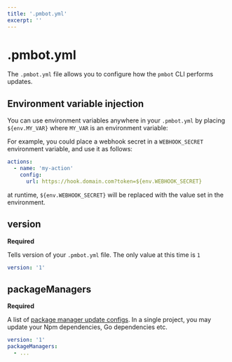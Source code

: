 ```yaml
---
title: '.pmbot.yml'
excerpt: ''
---
```


# .pmbot.yml

The `.pmbot.yml` file allows you to configure how the `pmbot` CLI performs updates.

<div class="table-of-content"></div>

## Environment variable injection

You can use environment variables anywhere in your `.pmbot.yml` by placing `${env.MY_VAR}` where `MY_VAR` is an environment variable:

For example, you could place a webhook secret in a `WEBHOOK_SECRET` environment variable, and use it as follows:

<div class="code-group" data-props='{ "lineNumbers": ["true"] }'>

```yaml
actions:
  - name: 'my-action'
    config:
      url: https://hook.domain.com?token=${env.WEBHOOK_SECRET}
```

</div>

at runtime, `${env.WEBHOOK_SECRET}` will be replaced with the value set in the environment.

## version

**Required**

Tells version of your `.pmbot.yml` file. The only value at this time is `1`

<div class="code-group" data-props='{ "lineNumbers": ["true"] }'>

```yaml
version: '1'
```

</div>

## packageManagers

**Required**

A list of [package manager update configs](/package-manager-update-config). In a single project, you may update your Npm dependencies, Go dependencies etc.

<div class="code-group" data-props='{ "lineNumbers": ["true"] }'>

````yaml
version: '1'
packageManagers:
  - ...
````

</div>
